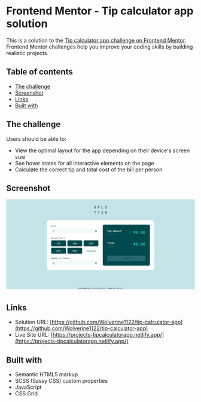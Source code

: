 # Frontend Mentor - Tip calculator app solution

This is a solution to the [Tip calculator app challenge on Frontend Mentor](https://www.frontendmentor.io/challenges/tip-calculator-app-ugJNGbJUX). Frontend Mentor challenges help you improve your coding skills by building realistic projects.


## Table of contents

- [The challenge](#the-challenge)
- [Screenshot](#screenshot)
- [Links](#links)
- [Built with](#built-with)


## The challenge

Users should be able to:

- View the optimal layout for the app depending on their device's screen size
- See hover states for all interactive elements on the page
- Calculate the correct tip and total cost of the bill per person


## Screenshot

![](./images/screenshot.jpg)


## Links

- Solution URL: [https://github.com/Wolverine1122/tip-calculator-app](https://github.com/Wolverine1122/tip-calculator-app)
- Live Site URL: [https://projects-tipcalculatorapp.netlify.app/](https://projects-tipcalculatorapp.netlify.app/)


## Built with

- Semantic HTML5 markup
- SCSS (Sassy CSS) custom properties
- JavaScript
- CSS Grid
